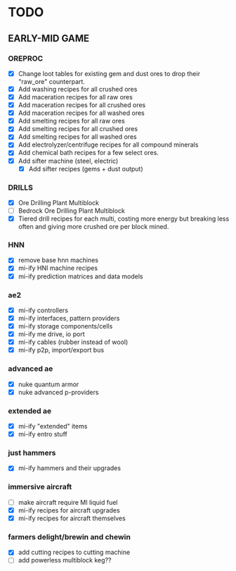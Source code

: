 # TODO

## EARLY-MID GAME

### OREPROC

- [x] Change loot tables for existing gem and dust ores to drop their "raw_ore" counterpart.
- [x] Add washing recipes for all crushed ores
- [x] Add maceration recipes for all raw ores
- [x] Add maceration recipes for all crushed ores
- [x] Add maceration recipes for all washed ores
- [x] Add smelting recipes for all raw ores
- [x] Add smelting recipes for all crushed ores
- [x] Add smelting recipes for all washed ores
- [x] Add electrolyzer/centrifuge recipes for all compound minerals
- [x] Add chemical bath recipes for a few select ores.
- [x] Add sifter machine (steel, electric)
  - [x] Add sifter recipes (gems + dust output)

### DRILLS

- [x] Ore Drilling Plant Multiblock
- [ ] Bedrock Ore Drilling Plant Multiblock
- [x] Tiered drill recipes for each multi, costing more energy but breaking less often and giving more crushed ore per block mined.

### HNN

- [x] remove base hnn machines
- [x] mi-ify HNI machine recipes
- [x] mi-ify prediction matrices and data models

### ae2

- [x] mi-ify controllers
- [x] mi-ify interfaces, pattern providers
- [x] mi-ify storage components/cells
- [x] mi-ify me drive, io port
- [x] mi-ify cables (rubber instead of wool)
- [x] mi-ify p2p, import/export bus

### advanced ae

- [x] nuke quantum armor
- [x] nuke advanced p-providers

### extended ae

- [x] mi-ify "extended" items
- [x] mi-ify entro stuff

### just hammers

- [x] mi-ify hammers and their upgrades

### immersive aircraft

- [ ] make aircraft require MI liquid fuel
- [x] mi-ify recipes for aircraft upgrades
- [x] mi-ify recipes for aircraft themselves

### farmers delight/brewin and chewin

- [x] add cutting recipes to cutting machine
- [ ] add powerless multiblock keg??
